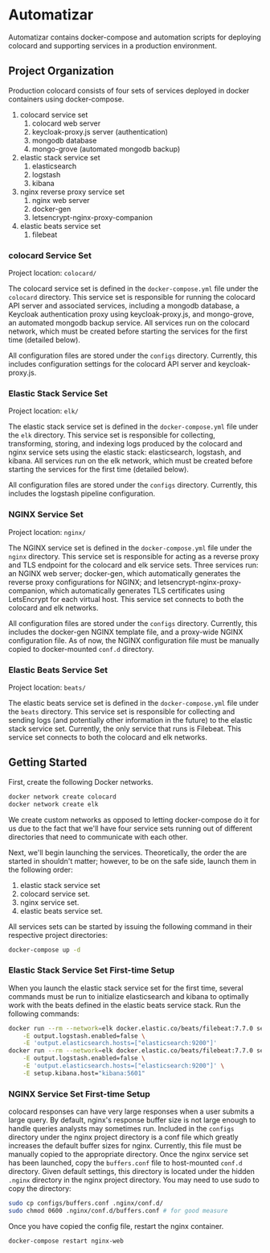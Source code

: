 # Automatizar

Automatizar contains docker-compose and automation scripts for deploying colocard and supporting services in a production environment.

## Project Organization

Production colocard consists of four sets of services deployed in docker containers using docker-compose.

1. colocard service set
    1. colocard web server
    2. keycloak-proxy.js server (authentication)
    3. mongodb database
    4. mongo-grove (automated mongodb backup)
2. elastic stack service set
    1. elasticsearch
    2. logstash
    3. kibana
3. nginx reverse proxy service set
    1. nginx web server
    2. docker-gen
    3. letsencrypt-nginx-proxy-companion
4. elastic beats service set
    1. filebeat

### colocard Service Set

Project location: `colocard/`

The colocard service set is defined in the `docker-compose.yml` file under the `colocard` directory. This service set is responsible for running the colocard API server and associated services, including a mongodb database, a Keycloak authentication proxy using keycloak-proxy.js, and mongo-grove, an automated mongodb backup service. All services run on the colocard network, which must be created before starting the services for the first time (detailed below).

All configuration files are stored under the `configs` directory. Currently, this includes configuration settings for the colocard API server and keycloak-proxy.js.

### Elastic Stack Service Set

Project location: `elk/`

The elastic stack service set is defined in the `docker-compose.yml` file under the `elk` directory. This service set is responsible for collecting, transforming, storing, and indexing logs produced by the colocard and nginx service sets using the elastic stack: elasticsearch, logstash, and kibana. All services run on the elk network, which must be created before starting the services for the first time (detailed below).

All configuration files are stored under the `configs` directory. Currently, this includes the logstash pipeline configuration.

### NGINX Service Set

Project location: `nginx/`

The NGINX service set is defined in the `docker-compose.yml` file under the `nginx` directory. This service set is responsible for acting as a reverse proxy and TLS endpoint for the colocard and elk service sets. Three services run: an NGINX web server; docker-gen, which automatically generates the reverse proxy configurations for NGINX; and letsencrypt-nginx-proxy-companion, which automatically generates TLS certificates using LetsEncrypt for each virtual host. This service set connects to both the colocard and elk networks.

All configuration files are stored under the `configs` directory. Currently, this includes the docker-gen NGINX template file, and a proxy-wide NGINX configuration file. As of now, the NGINX configuration file must be manually copied to docker-mounted `conf.d` directory.

### Elastic Beats Service Set

Project location: `beats/`

The elastic beats service set is defined in the `docker-compose.yml` file under the `beats` directory. This service set is responsible for collecting and sending logs (and potentially other information in the future) to the elastic stack service set. Currently, the only service that runs is Filebeat. This service set connects to both the colocard and elk networks.

## Getting Started

First, create the following Docker networks.

```sh
docker network create colocard
docker network create elk
```

We create custom networks as opposed to letting docker-compose do it for us due to the fact that we'll have four service sets running out of different directories that need to communicate with each other.

Next, we'll begin launching the services. Theoretically, the order the are started in shouldn't matter; however, to be on the safe side, launch them in the following order:

1. elastic stack service set
2. colocard service set.
3. nginx service set.
4. elastic beats service set.

All services sets can be started by issuing the following command in their respective project directories:

```sh
docker-compose up -d
```

### Elastic Stack Service Set First-time Setup

When you launch the elastic stack service set for the first time, several commands must be run to initialize elasticsearch and kibana to optimally work with the beats defined in the elastic beats service stack. Run the following commands:

```sh
docker run --rm --network=elk docker.elastic.co/beats/filebeat:7.7.0 setup --index-management \
    -E output.logstash.enabled=false \
    -E 'output.elasticsearch.hosts=["elasticsearch:9200"]'
docker run --rm --network=elk docker.elastic.co/beats/filebeat:7.7.0 setup -e \
    -E output.logstash.enabled=false \
    -E 'output.elasticsearch.hosts=["elasticsearch:9200"]' \
    -E setup.kibana.host="kibana:5601"
```

### NGINX Service Set First-time Setup

colocard responses can have very large responses when a user submits a large query. By default, nginx's response buffer size is not large enough to handle queries analysts may sometimes run. Included in the `configs` directory under the nginx project directory is a conf file which greatly increases the default buffer sizes for nginx. Currently, this file must be manually copied to the appropriate directory. Once the nginx service set has been launched, copy the `buffers.conf` file to host-mounted `conf.d` directory. Given default settings, this directory is located under the hidden `.nginx` directory in the nginx project directory. You may need to use sudo to copy the directory:

```sh
sudo cp configs/buffers.conf .nginx/conf.d/
sudo chmod 0600 .nginx/conf.d/buffers.conf # for good measure
```

Once you have copied the config file, restart the nginx container.

```sh
docker-compose restart nginx-web
```
